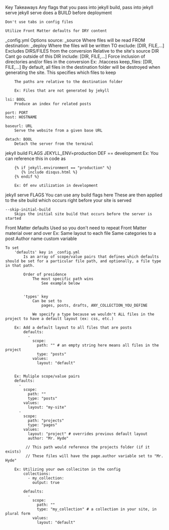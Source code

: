 Key Takeaways
	Any flags that you pass into jekyll build, pass into jekyll serve
		jekyll serve does a BUILD before deployment

	Don't use tabs in config files

	Utilize Front Matter defaults for DRY content

_config.yml Options
	source: _source
		Where files will be read FROM
	destination: _deploy
		Where the files will be written TO
	exclude: [DIR, FILE,...]
		Excludes DIRS/FILES from the conversion
			Relative to the site's source DIR
				Cant go outside of this DIR
	include: [DIR, FILE,...]
		Force inclusion of directories and/or files in the conversion
		Ex:
			.htaccess
	keep_files: [DIR, FILE,...]
		By default, all files in the destination folder will be destroyed when generating the site.  This specifies which files to keep

		The paths are relative to the destination folder

		Ex: Files that are not generated by jekyll

	lsi: BOOL
		Produce an index for related posts

	port: PORT
	host: HOSTNAME

	baseurl: URL
		Serve the website from a given base URL

	detach: BOOL
		Detach the server from the terminal


jekyll build FLAGS
	JEKYLL_ENV=production
		DEF == development
		Ex: You can reference this in code as

		{% if jekyll.environment == "production" %}
		   {% include disqus.html %}
		{% endif %}

		Ex: Of env utilization in development



jekyll serve FLAGS
	You can use any build flags here
		These are then applied to the site build which occurs right before your site is served

	--skip-initial-build
		Skips the initial site build that occurs before the server is started


Front Matter defaults
	Used so you don't need to repeat Front Matter material over and over
		Ex: Same layout to each file
			Same categories to a post
			Author name custom variable

	To set
		'defaults' key in _config.yml
			Is an array of scope/value pairs that defines which defaults should be set for a particular file path, and optionally, a file type in that path.

			Order of presidence
				The most specific path wins
					See example below


			'types' key
				Can be set to
					pages, posts, drafts, ANY_COLLECTION_YOU_DEFINE
				
				We specify a type because we wouldn't ALL files in the project to have a default layout (ex: css, etc.)

		Ex: Add a default layout to all files that are posts
			defaults:
			  -
			    scope:
			      path: "" # an empty string here means all files in the project
			      type: "posts"
			    values:
			      layout: "default"


		Ex: Muliple scope/value pairs
		defaults:
		  -
		    scope:
		      path: ""
		      type: "posts"
		    values:
		      layout: "my-site"
		  -
		    scope:
		      path: "projects"
		      type: "pages"
		    values:
		      layout: "project" # overrides previous default layout
		      author: "Mr. Hyde"

			 // This path would reference the projects folder (if it exists)
			 // These files will have the page.author variable set to "Mr. Hyde"

		Ex: Utilizing your own colleciton in the config
			collections:
			  - my_collection:
			    output: true

			defaults:
			  -
			    scope:
			      path: ""
			      type: "my_collection" # a collection in your site, in plural form
			    values:
			      layout: "default"









